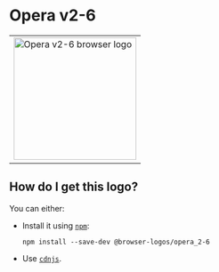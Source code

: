 # Opera v2-6

<table>
    <tr height=230>
        <td>
            <a href="https://github.com/alrra/browser-logos/tree/3799655cbde62ea2de2a8a2b12a6123edae087b1/src/archive/opera_2-6">
                <img width=220 src="https://raw.githubusercontent.com/alrra/browser-logos/3799655cbde62ea2de2a8a2b12a6123edae087b1/src/archive/opera_2-6/opera_2-6_512x512.png" alt="Opera v2-6 browser logo">
            </a>
        </td>
    </tr>
</table>

## How do I get this logo?

You can either:

* Install it using [`npm`][npm]:

  `npm install --save-dev @browser-logos/opera_2-6`

* Use [`cdnjs`][cdnjs].

<!-- Link labels: -->

[cdnjs]: https://cdnjs.com/libraries/browser-logos
[npm]: https://www.npmjs.com/
